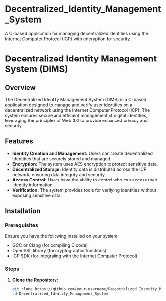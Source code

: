 # Decentralized_Identity_Management_System
A C-based application for managing decentralized identities using the Internet Computer Protocol (ICP) with encryption for security.
# Decentralized Identity Management System (DIMS)

## Overview

The Decentralized Identity Management System (DIMS) is a C-based application designed to manage and verify user identities on a decentralized network using the Internet Computer Protocol (ICP). The system ensures secure and efficient management of digital identities, leveraging the principles of Web 3.0 to provide enhanced privacy and security.

## Features

- **Identity Creation and Management:** Users can create decentralized identities that are securely stored and managed.
- **Encryption:** The system uses AES encryption to protect sensitive data.
- **Decentralized Storage:** Identity data is distributed across the ICP network, ensuring data integrity and security.
- **Access Control:** Users have the ability to control who can access their identity information.
- **Verification:** The system provides tools for verifying identities without exposing sensitive data.

## Installation

### Prerequisites

Ensure you have the following installed on your system:

- GCC or Clang (for compiling C code)
- OpenSSL library (for cryptographic functions)
- ICP SDK (for integrating with the Internet Computer Protocol)

### Steps

1. **Clone the Repository:**
   ```bash
   git clone https://github.com/your-username/Decentralized_Identity_Management_System.git
   cd Decentralized_Identity_Management_System
